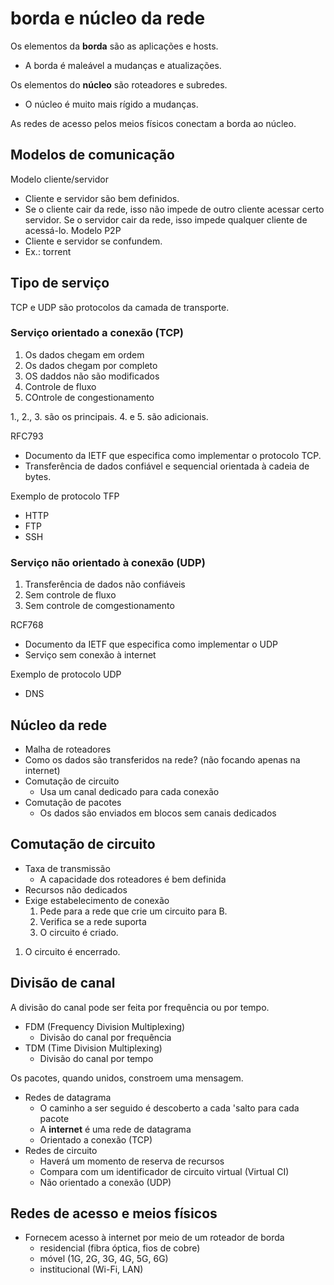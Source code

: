 # borda e núcleo da rede

Os elementos da **borda** são as aplicações e hosts.
- A borda é maleável a mudanças e atualizações.

Os elementos do **núcleo** são roteadores e subredes.
- O núcleo é muito mais rígido a mudanças.

As redes de acesso pelos meios físicos conectam a borda ao núcleo.

## Modelos de comunicação

Modelo cliente/servidor
- Cliente e servidor são bem definidos.
- Se o cliente cair da rede, isso não impede de outro cliente acessar certo servidor. Se o servidor cair da rede, isso impede qualquer cliente de acessá-lo.
Modelo P2P
- Cliente e servidor se confundem.
- Ex.: torrent

## Tipo de serviço

TCP e UDP são protocolos da camada de transporte.

### Serviço orientado a conexão (TCP)

1. Os dados chegam em ordem
2. Os dados chegam por completo
3. OS daddos não são modificados
4. Controle de fluxo
5. COntrole de congestionamento

1., 2., 3. são os principais. 4. e 5. são adicionais.

RFC793
- Documento da IETF que especifica como implementar o protocolo TCP.
- Transferência de dados confiável e sequencial orientada à cadeia de bytes.

Exemplo de protocolo TFP
- HTTP
- FTP
- SSH

### Serviço não orientado à conexão (UDP)

1. Transferência de dados não confiáveis
2. Sem controle de fluxo
3. Sem controle de comgestionamento

RCF768
- Documento da IETF que especifica como implementar o UDP
- Serviço sem conexão à internet

Exemplo de protocolo UDP
- DNS

## Núcleo da rede

- Malha de roteadores
- Como os dados são transferidos na rede? (não focando apenas na internet)
- Comutação de circuito
  - Usa um canal dedicado para cada conexão
- Comutação de pacotes
  - Os dados são enviados em blocos sem canais dedicados

## Comutação de circuito

- Taxa de transmissão
  - A capacidade dos roteadores é bem definida
- Recursos não dedicados
- Exige estabelecimento de conexão
  1. Pede para a rede que crie um circuito para B.
  2. Verifica se a rede suporta
  3. O circuito é criado.
1. O circuito é encerrado.

## Divisão de canal

A divisão do canal pode ser feita por frequência ou por tempo.

- FDM (Frequency Division Multiplexing)
  - Divisão do canal por frequência
- TDM (Time Division Multiplexing)
  - Divisão do canal por tempo

Os pacotes, quando unidos, constroem uma mensagem.
- Redes de datagrama
  - O caminho a ser seguido é descoberto a cada 'salto para cada pacote
  - A **internet** é uma rede de datagrama
  - Orientado a conexão (TCP)
- Redes de circuito
  - Haverá um momento de reserva de recursos
  - Compara com um identificador de circuito virtual (Virtual CI)
  - Não orientado a conexão (UDP)

## Redes de acesso e meios físicos
- Fornecem acesso à internet por meio de um roteador de borda
  - residencial (fibra óptica, fios de cobre)
  - móvel (1G, 2G, 3G, 4G, 5G, 6G)
  - institucional (Wi-Fi, LAN)
